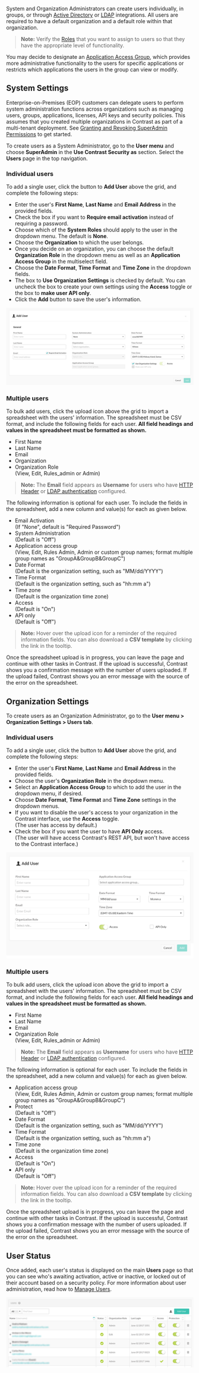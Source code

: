<!--
title: "Create Users"
description: "Creating Users in Contrast TeamServer"
tags: "Admin onboarding TeamServer user settings license defend protection create"
-->

System and Organization Administrators can create users individually, in groups, or through [Active Directory](installation-setupauth.html#ad) or [LDAP](installation-setupauth.html#ldap) integrations. All users are required to have a default organization and a default role within that organization. 

>**Note:** Verify the [Roles](admin-manageorgsroleperm.html#roles) that you want to assign to users so that they have the appropriate level of functionality.

You may decide to designate an [Application Access Group](admin-onboardteam.html#group), which provides more administrative functionality to the users for specific applications or restricts which applications the users in the group can view or modify.

## System Settings

Enterprise-on-Premises (EOP) customers can delegate users to perform system administration functions across organizations such as managing users, groups, applications, licenses, API keys and security policies. This assumes that you created multiple organizations in Contrast as part of a multi-tenant deployment. See [Granting and Revoking SuperAdmin Permissions](admin-manageorgs.html#sa) to get started.

To create users as a System Administrator, go to the **User menu** and choose **SuperAdmin** in the **Use Contrast Security as** section. Select the **Users** page in the top navigation. 

### Individual users

To add a single user, click the button to **Add User** above the grid, and complete the following steps: 

* Enter the user's **First Name**, **Last Name** and **Email Address** in the provided fields. 
* Check the box if you want to **Require email activation** instead of requiring a password.
* Choose which of the **System Roles** should apply to the user in the dropdown menu. The default is **None**. 
* Choose the **Organization** to which the user belongs. 
* Once you decide on an organization, you can choose the default **Organization Role** in the dropdown menu as well as an **Application Access Group** in the multiselect field.
* Choose the **Date Format**, **Time Format** and **Time Zone** in the dropdown fields. 
* The box to **Use Organization Settings** is checked by default. You can uncheck the box to create your own settings using the **Access** toggle or the box to **make user API only**. 
* Click the **Add** button to save the user's information. 

<a href="assets/images/User-system-admin.png" rel="lightbox" title="Add a user as a Super Administrator"><img class="thumbnail" src="assets/images/User-system-admin.png"/></a>


### Multiple users 

To bulk add users, click the upload icon above the grid to import a spreadsheet with the users' information. The spreadsheet must be CSV format, and include the following fields for each user. **All field headings and values in the spreadsheet must be formatted as shown.** 

* First Name 
* Last Name 
* Email 
* Organization 
* Organization Role <br> (View, Edit, Rules_admin or Admin)

> **Note:** The **Email** field appears as **Username** for users who have [HTTP Header](installation-setupauth.html#http-proxy) or [LDAP authentication](installation-setupauth.html) configured. 

The following information is optional for each user. To include the fields in the spreadsheet, add a new column and value(s) for each as given below. 

* Email Activation <br> (If "None", default is "Required Password")
* System Administration <br> (Default is "Off")
* Application access group <br> (View, Edit, Rules Admin, Admin or custom group names; format multiple group names as "GroupA&GroupB&GroupC")
* Date Format <br> (Default is the organization setting, such as "MM/dd/YYYY")
* Time Format <br> (Default is the organization setting, such as "hh:mm a")
* Time zone <br> (Default is the organization time zone)
* Access <br> (Default is "On")
* API only <br> (Default is "Off")

> **Note:** Hover over the upload icon for a reminder of the required information fields. You can also download a **CSV template** by clicking the link in the tooltip. 

Once the spreadsheet upload is in progress, you can leave the page and continue with other tasks in Contrast. If the upload is successful, Contrast shows you a confirmation message with the number of users uploaded. If the upload failed, Contrast shows you an error message with the source of the error on the spreadsheet.

## Organization Settings

To create users as an Organization Administrator, go to the **User menu > Organization Settings > Users tab**. 

### Individual users

To add a single user, click the button to **Add User** above the grid, and complete the following steps: 

* Enter the user's **First Name**, **Last Name** and **Email Address** in the provided fields. 
* Choose the user's **Organization Role** in the dropdown menu. 
* Select an **Application Access Group** to which to add the user in the dropdown menu, if desired. 
* Choose **Date Format**, **Time Format** and **Time Zone** settings in the dropdown menus. 
* If you want to disable the user's access to your organization in the Contrast interface, use the **Access** toggle. <br> (The user has access by default.)
* Check the box if you want the user to have **API Only** access. <br> (The user will have access Contrast's REST API, but won't have access to the Contrast interface.)

<a href="assets/images/Create_User.png" rel="lightbox" title="Add a user as an Organization Administrator"><img class="thumbnail" src="assets/images/Create_User.png"/></a>

### Multiple users

To bulk add users, click the upload icon above the grid to import a spreadsheet with the users' information. The spreadsheet must be CSV format, and include the following fields for each user. **All field headings and values in the spreadsheet must be formatted as shown.** 

* First Name 
* Last Name 
* Email 
* Organization Role <br> (View, Edit, Rules_admin or Admin)

> **Note:** The **Email** field appears as **Username** for users who have [HTTP Header](installation-setupauth.html#http-proxy) or [LDAP authentication](installation-setupauth.html) configured. 

The following information is optional for each user. To include the fields in the spreadsheet, add a new column and value(s) for each as given below. 

* Application access group <br> (View, Edit, Rules Admin, Admin or custom group names; format multiple group names as "GroupA&GroupB&GroupC")
* Protect <br> (Default is "Off")
* Date Format <br> (Default is the organization setting, such as "MM/dd/YYYY")
* Time Format <br> (Default is the organization setting, such as "hh:mm a")
* Time zone <br> (Default is the organization time zone)
* Access <br> (Default is "On")
* API only <br> (Default is "Off")

> **Note:** Hover over the upload icon for a reminder of the required information fields. You can also download a **CSV template** by clicking the link in the tooltip. 

Once the spreadsheet upload is in progress, you can leave the page and continue with other tasks in Contrast. If the upload is successful, Contrast shows you a confirmation message with the number of users uploaded. If the upload failed, Contrast shows you an error message with the source of the error on the spreadsheet.

## User Status

Once added, each user's status is displayed on the main **Users** page so that you can see who's awaiting activation, active or inactive, or locked out of their account based on a security policy. For more information about user administration, read how to [Manage Users](admin-manageorgs.html#manage-user). 

<a href="assets/images/User-grid.png" rel="lightbox" title="Users grid for Organization Administrators"><img class="thumbnail" src="assets/images/User-grid.png"/></a>



